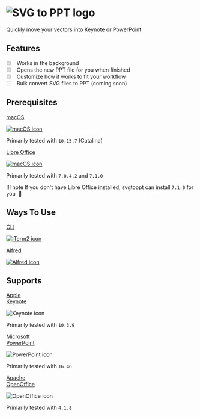 <div class="center">
  <h1>
    <img id="app-logo" src="/img/svgtoppt-logo.svg" alt="SVG to PPT logo" title="SVG to PPT logo"/>
  </h1>
  <p id="tagline">
    Quickly move your vectors into Keynote or PowerPoint
  </p>
</div>

## Features

<ul class="task-list">
  <li class="task-list-item">
    <label class="task-list-control">
      <input type="checkbox" disabled checked="">
      <span class="task-list-indicator"></span>
    </label>
    Works in the background
  </li>
  <li class="task-list-item">
    <label class="task-list-control">
      <input type="checkbox" disabled checked="">
      <span class="task-list-indicator"></span>
    </label>
    Opens the new PPT file for you when finished
  </li>
  <li class="task-list-item">
    <label class="task-list-control">
      <input type="checkbox" disabled checked="">
      <span class="task-list-indicator"></span>
    </label>
    Customize how it works to fit your workflow
  </li>
  <li class="task-list-item">
    <label class="task-list-control">
      <input type="checkbox" disabled>
      <span class="task-list-indicator"></span>
    </label>
    Bulk convert SVG files to PPT (coming soon)
  </li>
</ul>

## Prerequisites

<div class="row center icons two-column">
  <div>
    <a target="_blank" href="https://www.apple.com/macos">
      <p>
        macOS
      </p>
      <img src="img/mac-os-icon.svg" alt="macOS icon" title="macOS icon"/>
    </a>
    <p>Primarily tested with <code>10.15.7</code> (Catalina)</p>
  </div>
  <div>
    <a target="_blank" href="https://www.libreoffice.org/download/download">
      <p>
        Libre Office
      </p>
      <img src="/img/libre-office-icon.svg" alt="macOS icon" title="macOS icon"/>
    </a>
    <p>Primarily tested with <code>7.0.4.2</code> and <code>7.1.0</code></p>
  </div>
</div>

!!! note
    If you don't have Libre Office installed, svgtoppt can install `7.1.0` for you&nbsp; :slightly_smiling_face:

## Ways To Use

<div class="row center icons two-column">
  <div>
    <a href="cli">
      <p>
        CLI
      </p>
      <img src="/img/iterm2-icon.svg" alt="iTerm2 icon" title="iTerm2 icon"/>
    </a>
  </div>
  <div>
    <a href="alfred">
      <p>
        Alfred
      </p>
      <img src="/img/alfred-icon.svg" alt="Alfred icon" title="Alfred icon"/>
    </a>
  </div>
</div>

## Supports

<div class="row center icons three-column">
  <div>
    <p>
      <a target="_blank" href="https://apps.apple.com/us/app/keynote/id409183694">
        Apple<br>Keynote
      </a>
    </p>
    <img src="/img/keynote-icon.svg" alt="Keynote icon" title="Keynote icon"/>
    <p>Primarily tested with <code>10.3.9</code></p>
  </div>
  <div>
    <p>
      <a target="_blank" href="https://www.microsoft.com/en-us/microsoft-365/powerpoint">
        Microsoft<br>PowerPoint
      </a>
    </p>
    <img src="/img/powerpoint-icon.svg" alt="PowerPoint icon" title="Powerpoint icon"/>
    <p>Primarily tested with <code>16.46</code></p>
  </div>
  <div>
    <p>
      <a target="_blank" href="https://www.openoffice.org">
        Apache<br>OpenOffice
      </a>
    </p>
    <img src="/img/open-office-icon.svg" alt="OpenOffice icon" title="OpenOffice icon"/>
    <p>Primarily tested with <code>4.1.8</code></p>
  </div>
</div>
